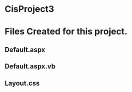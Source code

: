 # CisProject3

# Files Created for this project.

## Default.aspx

## Default.aspx.vb

## Layout.css
